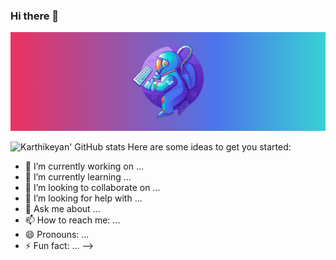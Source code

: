 ### Hi there 👋
<!-- Adding Image -->
<img src="assets/SpaceMan.png" alt="horizon hero banner"/>
<!--
**Karthikeyangeo/Karthikeyangeo** is a ✨ _special_ ✨ repository because its `README.md` (this file) appears on your GitHub profile.
<!-- Adding Github stats -->

![Karthikeyan' GitHub stats](https://github-readme-stats.vercel.app/api?username=Karthikeyangeo&theme=synthwave&show_icons=true&count_private=true "Karthikeyan' GutHub Stats")
Here are some ideas to get you started:

- 🔭 I’m currently working on ...
- 🌱 I’m currently learning ...
- 👯 I’m looking to collaborate on ...
- 🤔 I’m looking for help with ...
- 💬 Ask me about ...
- 📫 How to reach me: ...
- 😄 Pronouns: ...
- ⚡ Fun fact: ...
-->
